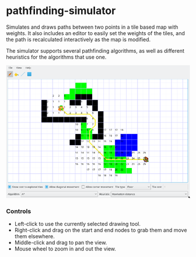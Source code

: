 # pathfinding-simulator
Simulates and draws paths between two points in a tile based map with weights.
It also includes an editor to easily set the weights of the tiles, and the path is recalculated interactively as the map is modified.

The simulator supports several pathfinding algorithms, as well as different heuristics for the algorithms that use one.

![Preview](preview.png)

### Controls
- Left-click to use the currently selected drawing tool.
- Right-click and drag on the start and end nodes to grab them and move them elsewhere.
- Middle-click and drag to pan the view.
- Mouse wheel to zoom in and out the view.
